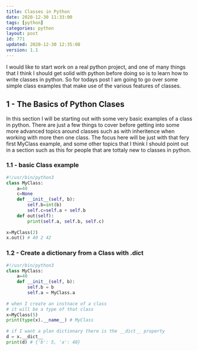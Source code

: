 ```yaml
---
title: Classes in Python
date: 2020-12-30 11:33:00
tags: [python]
categories: python
layout: post
id: 771
updated: 2020-12-30 12:35:08
version: 1.1
---
```


I would like to start work on a real python project, and one of many things that I think I should get solid with python before doing so is to learn how to write classes in python. So for todays post I am going to go over some simple class examples that make use of the various features of classes.

<!-- more -->

## 1 - The Basics of Python Clases

In this section I will be starting out with some very basic examples of a class in python. There are just a few things to cover before getting into some more advanced topics around classes such as with inheritence when working with more then one class. The focus here will be just with that fery first MyClass example, and some other topics that I think I should point out in a section such as this for people that are tottaly new to classes in python.

### 1.1 - basic Class example

```python
#!/usr/bin/python3
class MyClass:
    a=40
    c=None
    def __init__(self, b):
        self.b=int(b)
        self.c=self.a + self.b
    def out(self):
        print(self.a, self.b, self.c)
 
x=MyClass(2)
x.out() # 40 2 42
```

### 1.2 - Create a dictionary from a Class with .__dict__

```python
#!/usr/bin/python3
class MyClass:
    a=40
    def __init__(self, b):
        self.b = b
        self.a = MyClass.a
 
# when I create an instnace of a class
# it will be a type of that class
x=MyClass(5)
print(type(x).__name__) # MyClass
 
# if I want a plan dictionary there is the __dict__ property
d = x.__dict__
print(d) # {'b': 5, 'a': 40}
```